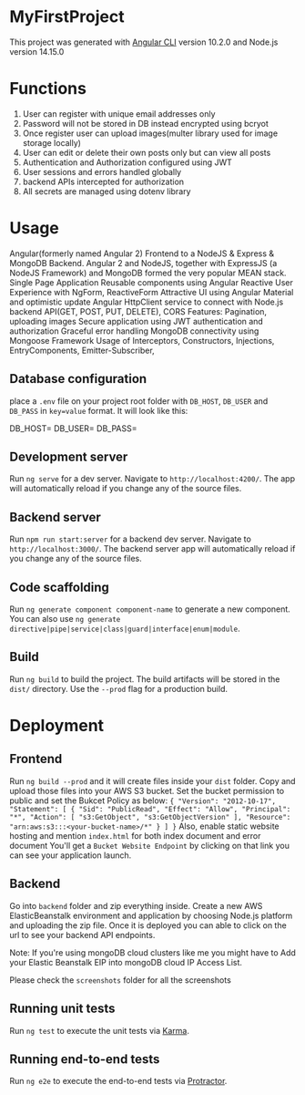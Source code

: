 # MyFirstProject

This project was generated with [Angular CLI](https://github.com/angular/angular-cli) version 10.2.0 and 
Node.js version 14.15.0


# Functions
1. User can register with unique email addresses only
2. Password will not be stored in DB instead encrypted using bcryot
3. Once register user can upload images(multer library used for image storage locally)
4. User can edit or delete their own posts only but can view all posts
5. Authentication and Authorization configured using JWT
6. User sessions and errors handled globally
7. backend APIs intercepted for authorization
8. All secrets are managed using dotenv library

# Usage
Angular(formerly named Angular 2) Frontend to a NodeJS & Express & MongoDB Backend.
Angular 2 and NodeJS, together with ExpressJS (a NodeJS Framework) and MongoDB formed the very popular MEAN stack.
Single Page Application
Reusable components using Angular 
Reactive User Experience with NgForm, ReactiveForm
Attractive UI using Angular Material and optimistic update
Angular HttpClient service to connect with Node.js backend API(GET, POST, PUT, DELETE), CORS
Features: Pagination, uploading images
Secure application using JWT authentication and authorization
Graceful error handling
MongoDB connectivity using Mongoose Framework
Usage of Interceptors, Constructors, Injections, EntryComponents, Emitter-Subscriber, 

## Database configuration
place a `.env` file on your project root folder with `DB_HOST`, `DB_USER` and `DB_PASS` in `key=value` format. It will look like this:

DB_HOST=<db url>
DB_USER=<db username>
DB_PASS=<db password>

## Development server

Run `ng serve` for a dev server. Navigate to `http://localhost:4200/`. The app will automatically reload if you change any of the source files.

## Backend server

Run `npm run start:server` for a backend dev server. Navigate to `http://localhost:3000/`. The backend server app will automatically reload if you change any of the source files.

## Code scaffolding

Run `ng generate component component-name` to generate a new component. You can also use `ng generate directive|pipe|service|class|guard|interface|enum|module`.

## Build

Run `ng build` to build the project. The build artifacts will be stored in the `dist/` directory. Use the `--prod` flag for a production build.

# Deployment
## Frontend
 Run `ng build --prod` and it will create files inside your `dist` folder. Copy and upload those files into your AWS S3 bucket. 
 Set the bucket permission to public and set the Bukcet Policy as below:
 `{
    "Version": "2012-10-17",
    "Statement": [
        {
            "Sid": "PublicRead",
            "Effect": "Allow",
            "Principal": "*",
            "Action": [
                "s3:GetObject",
                "s3:GetObjectVersion"
            ],
            "Resource": "arn:aws:s3:::<your-bucket-name>/*"
        }
    ]
}`
Also, enable static website hosting and mention `index.html` for both index document and error document
You'll get a `Bucket Website Endpoint` by clicking on that link you can see your application launch.

## Backend
Go into `backend` folder and zip everything inside. Create a new AWS ElasticBeanstalk environment and application by choosing Node.js platform and uploading the zip file. Once it is deployed you can able to click on the url to see your backend API endpoints.

Note: If you're using mongoDB cloud clusters like me you might have to Add your Elastic Beanstalk EIP into mongoDB cloud IP Access List.

Please check the `screenshots` folder for all the screenshots

## Running unit tests

Run `ng test` to execute the unit tests via [Karma](https://karma-runner.github.io).

## Running end-to-end tests

Run `ng e2e` to execute the end-to-end tests via [Protractor](http://www.protractortest.org/).

